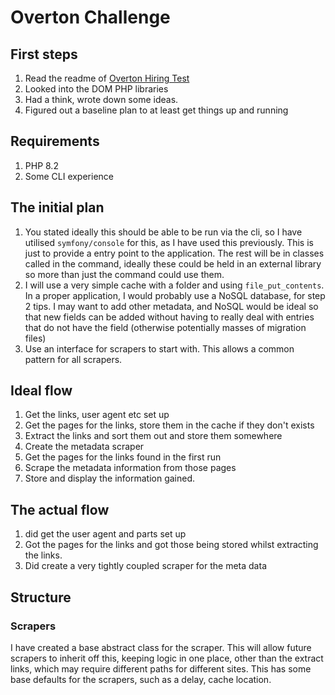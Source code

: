 # Overton Challenge

## First steps
1. Read the readme of [Overton Hiring Test](https://github.com/overtonpolicy/Overton-PHP-code-test)
2. Looked into the DOM PHP libraries
3. Had a think, wrote down some ideas.
4. Figured out a baseline plan to at least get things up and running

## Requirements
1. PHP 8.2
2. Some CLI experience

## The initial plan
1. You stated ideally this should be able to be run via the cli, so I have utilised `symfony/console` for this, as I have used this previously. This is just to provide a entry point to the application. The rest will be in classes called in the command, ideally these could be held in an external library so more than just the command could use them.
2. I will use a very simple cache with a folder and using `file_put_contents`. In a proper application, I would probably use a NoSQL database, for step 2 tips. I may want to add other metadata, and NoSQL would be ideal so that new fields can be added without having to really deal with entries that do not have the field (otherwise potentially masses of migration files)
3. Use an interface for scrapers to start with. This allows a common pattern for all scrapers. 


## Ideal flow
1. Get the links, user agent etc set up 
2. Get the pages for the links, store them in the cache if they don't exists
3. Extract the links and sort them out and store them somewhere
3. Create the metadata scraper
4. Get the pages for the links found in the first run
5. Scrape the metadata information from those pages
6. Store and display the information gained.

## The actual flow
1. did get the user agent and parts set up
2. Got the pages for the links and got those being stored whilst extracting the links.
3. Did create a very tightly coupled scraper for the meta data

## Structure
### Scrapers
I have created a base abstract class for the scraper. This will allow future scrapers to inherit off this, keeping logic in one place, other than the extract links, which may require different paths for different sites.
This has some base defaults for the scrapers, such as a delay, cache location.




